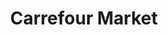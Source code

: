---
title: "Carrefour Market"
url: /ciudad-autonoma-de-buenos-aires/carrefour-market-avenida-federico-lacroze/
shop: Supermarkt
---